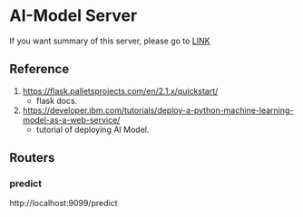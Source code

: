 # AI-Model Server
If you want summary of this server, please go to [LINK](../#about-ai-model-server)

## Reference
1) https://flask.palletsprojects.com/en/2.1.x/quickstart/
    - flask docs.
2) https://developer.ibm.com/tutorials/deploy-a-python-machine-learning-model-as-a-web-service/
    - tutorial of deploying AI Model.

## Routers
### predict
http://localhost:9099/predict
